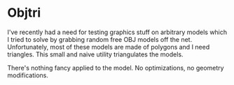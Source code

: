 Objtri
=============================================================================

I've recently had a need for testing graphics stuff on arbitrary models which
I tried to solve by grabbing random free OBJ models off the net. Unfortunately,
most of these models are made of polygons and I need triangles. This small
and naive utility triangulates the models.

There's nothing fancy applied to the model. No optimizations, no geometry modifications.